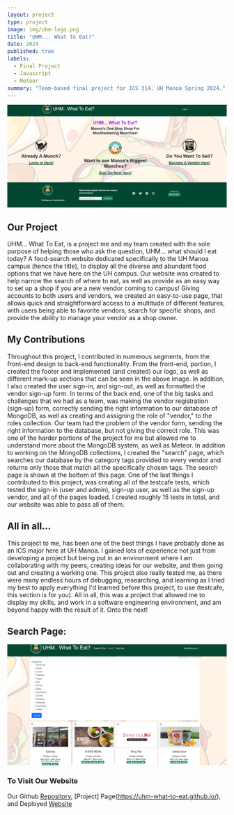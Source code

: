 ```yaml
---
layout: project
type: project
image: img/uhm-logo.png
title: "UHM... What To Eat?"
date: 2024
published: true
labels:
  - Final Project
  - Javascript
  - Meteor
summary: "Team-based final project for ICS 314, UH Manoa Spring 2024."
---
```


<img class="img-fluid" src="../img/uhm-landing.png">

## Our Project
UHM... What To Eat, is a project me and my team created with the sole purpose of helping those who ask the question, UHM... what should I eat today? A food-search website dedicated specifically to the UH Manoa campus (hence the title), to display all the diverse and abundant food options that we have here on the UH campus. Our website was created to help narrow the search of where to eat, as well as provide as an easy way to set up a shop if you are a new vendor coming to campus! Giving accounts to both users and vendors, we created an easy-to-use page, that allows quick and straightforward access to a multitude of different features, with users being able to favorite vendors, search for specific shops, and provide the ability to manage your vendor as a shop owner.

## My Contributions
Throughout this project, I contributed in numerous segments, from the front-end design to back-end functionality. From the front-end, portion, I created the footer and implemented (and created) our logo, as well as different mark-up sections that can be seen in the above image. In addition, I also created the user sign-in, and sign-out, as well as formatted the vendor sign-up form. In terms of the back end, one of the big tasks and challenges that we had as a team, was making the vendor registration (sign-up) form, correctly sending the right information to our database of MongoDB, as well as creating and assigning the role of "vendor," to the roles collection. Our team had the problem of the vendor form, sending the right information to the database, but not giving the correct role. This was one of the harder portions of the project for me but allowed me to understand more about the MongoDB system, as well as Meteor. In addition to working on the MongoDB collections, I created the "search" page, which searches our database by the category tags provided to every vendor and returns only those that match all the specifically chosen tags. The search page is shown at the bottom of this page. One of the last things I contributed to this project, was creating all of the testcafe tests, which tested the sign-in (user and admin), sign-up user, as well as the sign-up vendor, and all of the pages loaded. I created roughly 15 tests in total, and our website was able to pass all of them.

## All in all...
This project to me, has been one of the best things I have probably done as an ICS major here at UH Manoa. I gained lots of experience not just from developing a project but being put in an environment where I am collaborating with my peers, creating ideas for our website, and then going out and creating a working one. This project also really tested me, as there were many endless hours of debugging, researching, and learning as I tried my best to apply everything I'd learned before this project, to use (testcafe, this section is for you). All in all, this was a project that allowed me to display my skills, and work in a software engineering environment, and am beyond happy with the result of it. Onto the next!

## Search Page:
<img class="img-fluid" src="../img/uhm-search.png">

### To Visit Our Website
Our Github [Repository](https://github.com/uhm-what-to-eat/source-code), [Project] Page(https://uhm-what-to-eat.github.io/), and Deployed [Website](https://uhmwhattoeat.online/) 




